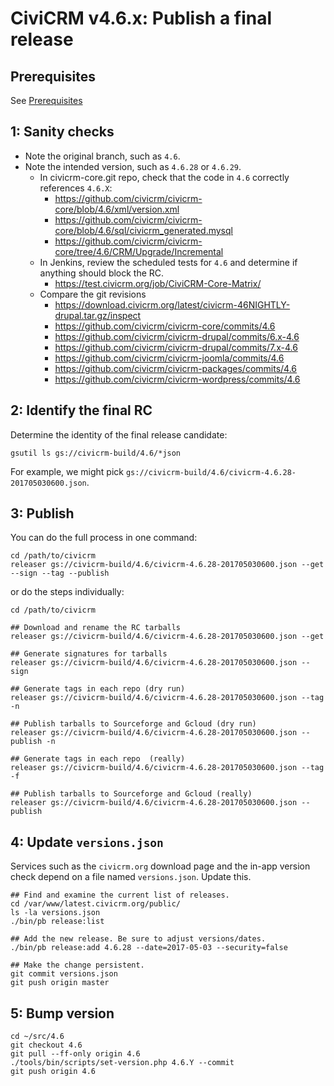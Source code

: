# CiviCRM v4.6.x: Publish a final release

## Prerequisites

See [Prerequisites](any-prereq.md)

## 1: Sanity checks

* Note the original branch, such as `4.6`.
* Note the intended version, such as `4.6.28` or `4.6.29`.
    * In civicrm-core.git repo, check that the code in `4.6` correctly references `4.6.X`:
        * https://github.com/civicrm/civicrm-core/blob/4.6/xml/version.xml
        * https://github.com/civicrm/civicrm-core/blob/4.6/sql/civicrm_generated.mysql
        * https://github.com/civicrm/civicrm-core/tree/4.6/CRM/Upgrade/Incremental
    *  In Jenkins, review the scheduled tests for `4.6` and determine if anything should block the RC.
        * https://test.civicrm.org/job/CiviCRM-Core-Matrix/
    * Compare the git revisions
        * https://download.civicrm.org/latest/civicrm-46NIGHTLY-drupal.tar.gz/inspect
        * https://github.com/civicrm/civicrm-core/commits/4.6
        * https://github.com/civicrm/civicrm-drupal/commits/6.x-4.6
        * https://github.com/civicrm/civicrm-drupal/commits/7.x-4.6
        * https://github.com/civicrm/civicrm-joomla/commits/4.6
        * https://github.com/civicrm/civicrm-packages/commits/4.6
        * https://github.com/civicrm/civicrm-wordpress/commits/4.6
     
## 2: Identify the final RC

Determine the identity of the final release candidate:

```
gsutil ls gs://civicrm-build/4.6/*json
```

For example, we might pick `gs://civicrm-build/4.6/civicrm-4.6.28-201705030600.json`.

## 3: Publish

You can do the full process in one command:

```
cd /path/to/civicrm
releaser gs://civicrm-build/4.6/civicrm-4.6.28-201705030600.json --get --sign --tag --publish
```

or do the steps individually:

```
cd /path/to/civicrm

## Download and rename the RC tarballs
releaser gs://civicrm-build/4.6/civicrm-4.6.28-201705030600.json --get

## Generate signatures for tarballs
releaser gs://civicrm-build/4.6/civicrm-4.6.28-201705030600.json --sign

## Generate tags in each repo (dry run)
releaser gs://civicrm-build/4.6/civicrm-4.6.28-201705030600.json --tag -n

## Publish tarballs to Sourceforge and Gcloud (dry run)
releaser gs://civicrm-build/4.6/civicrm-4.6.28-201705030600.json --publish -n

## Generate tags in each repo  (really)
releaser gs://civicrm-build/4.6/civicrm-4.6.28-201705030600.json --tag -f

## Publish tarballs to Sourceforge and Gcloud (really)
releaser gs://civicrm-build/4.6/civicrm-4.6.28-201705030600.json --publish
```

## 4: Update `versions.json`

Services such as the `civicrm.org` download page and the in-app version
check depend on a file named `versions.json`. Update this.

```
## Find and examine the current list of releases.
cd /var/www/latest.civicrm.org/public/
ls -la versions.json
./bin/pb release:list

## Add the new release. Be sure to adjust versions/dates.
./bin/pb release:add 4.6.28 --date=2017-05-03 --security=false

## Make the change persistent.
git commit versions.json
git push origin master
```

## 5: Bump version

```
cd ~/src/4.6
git checkout 4.6
git pull --ff-only origin 4.6
./tools/bin/scripts/set-version.php 4.6.Y --commit
git push origin 4.6
```
